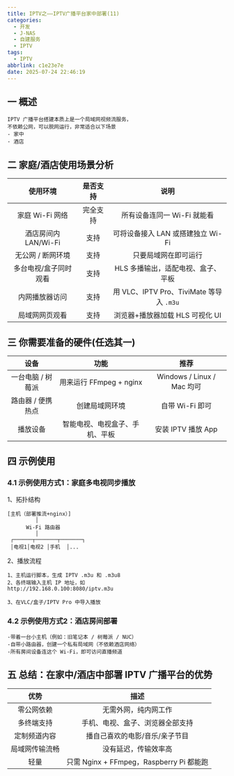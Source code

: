 ```yaml
---
title: IPTV之——IPTV广播平台家中部署(11)
categories:
  - 开发
  - J-NAS
  - 自建服务   
  - IPTV
tags:
  - IPTV
abbrlink: c1e23e7e
date: 2025-07-24 22:46:19
---
```

## 一 概述

```
IPTV 广播平台搭建本质上是一个局域网视频流服务，
不依赖公网，可以脱网运行，非常适合以下场景
- 家中
- 酒店
```

<!--more-->

## 二 家庭/酒店使用场景分析

|       使用环境        | 是否支持 |                   说明                   |
| :-------------------: | :------: | :--------------------------------------: |
|    家庭 Wi-Fi 网络    | 完全支持 |       所有设备连同一 Wi-Fi 就能看        |
| 酒店房间内 LAN/Wi-Fi  |   支持   |    可将设备接入 LAN 或搭建独立 Wi-Fi     |
|   无公网 / 断网环境   |   支持   |           只要局域网在即可运行           |
| 多台电视/盒子同时观看 |   支持   |    HLS 多播输出，适配电视、盒子、平板    |
|    内网播放器访问     |   支持   | 用 VLC、IPTV Pro、TiviMate 等导入 `.m3u` |
|    局域网网页观看     |   支持   |     浏览器+播放器加载 HLS 可视化 UI      |

## 三 你需要准备的硬件(任选其一)

|       设备        |              功能              |            推荐            |
| :---------------: | :----------------------------: | :------------------------: |
| 一台电脑 / 树莓派 |    用来运行 FFmpeg + nginx     | Windows / Linux / Mac 均可 |
| 路由器 / 便携热点 |         创建局域网环境         |      自带 Wi-Fi 即可       |
|     播放设备      | 智能电视、电视盒子、手机、平板 |     安装 IPTV 播放 App     |

## 四 示例使用

### 4.1 示例使用方式1：家庭多电视同步播放

1、拓扑结构

```
[主机（部署推流+nginx）]
         │
      Wi-Fi 路由器
         │
 ┌──────┬───────┬───────┐
 │电视1│电视2 │手机  │...

```

2、播放流程

```
1、主机运行脚本，生成 IPTV .m3u 和 .m3u8
2、各终端输入主机 IP 地址，如
http://192.168.0.100:8080/iptv.m3u

3、在VLC/盒子/IPTV Pro 中导入播放
```

### 4.2 示例使用方式2：酒店房间部署

```
-带着一台小主机（例如：旧笔记本 / 树莓派 / NUC）
-自带小路由器，创建一个私有局域网（不依赖酒店网络）
-所有房间设备连这个 Wi-Fi，即可访问直播频道
```

## 五 总结：在家中/酒店中部署 IPTV 广播平台的优势

|      优势      |                   描述                   |
| :------------: | :--------------------------------------: |
|   零公网依赖   |           无需外网，纯内网工作           |
|   多终端支持   |     手机、电视、盒子、浏览器全部支持     |
|  定制频道内容  |      播自己喜欢的电影/音乐/亲子节目      |
| 局域网传输流畅 |           没有延迟，传输效率高           |
|      轻量      | 只需 Nginx + FFmpeg，Raspberry Pi 都能跑 |